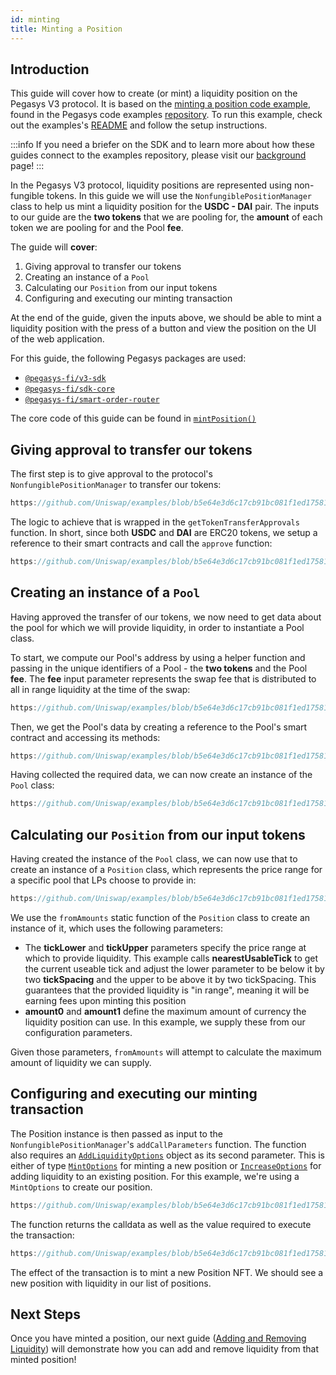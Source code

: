 ```yaml
---
id: minting
title: Minting a Position
---
```


## Introduction

This guide will cover how to create (or mint) a liquidity position on the Pegasys V3 protocol.
It is based on the [minting a position code example](https://github.com/uniswap/examples/tree/main/v3-sdk/minting-position), found in the Pegasys code examples [repository](https://github.com/Uniswap/examples).
To run this example, check out the examples's [README](https://github.com/uniswap/examples/blob/main/v3-sdk/minting-posotion/README.md) and follow the setup instructions.

:::info
If you need a briefer on the SDK and to learn more about how these guides connect to the examples repository, please visit our [background](../01-background.md) page!
:::

In the Pegasys V3 protocol, liquidity positions are represented using non-fungible tokens. In this guide we will use the `NonfungiblePositionManager` class to help us mint a liquidity position for the  **USDC - DAI** pair. The inputs to our guide are the **two tokens** that we are pooling for, the **amount** of each token we are pooling for and the Pool **fee**.

The guide will **cover**:

1. Giving approval to transfer our tokens
2. Creating an instance of a `Pool`
3. Calculating our `Position` from our input tokens
4. Configuring and executing our minting transaction

At the end of the guide, given the inputs above, we should be able to mint a liquidity position with the press of a button and view the position on the UI of the web application.

For this guide, the following Pegasys packages are used:

- [`@pegasys-fi/v3-sdk`](https://www.npmjs.com/package/@pollum-io/v3-sdk)
- [`@pegasys-fi/sdk-core`](https://www.npmjs.com/package/@pollum-io/sdk-core)
- [`@pegasys-fi/smart-order-router`](https://www.npmjs.com/package/@pollum-io/smart-order-router)

The core code of this guide can be found in [`mintPosition()`](https://github.com/uniswap/examples/blob/main/v3-sdk/minting-position/src/libs/positions.ts#L37)

## Giving approval to transfer our tokens

The first step is to give approval to the protocol's `NonfungiblePositionManager` to transfer our tokens:

```typescript reference title="Approving our tokens for transferring" referenceLinkText="View on Github" customStyling
https://github.com/Uniswap/examples/blob/b5e64e3d6c17cb91bc081f1ed17581bbf22024bc/v3-sdk/minting-position/src/libs/positions.ts#L46-L51
```

The logic to achieve that is wrapped in the `getTokenTransferApprovals` function. In short, since both **USDC** and **DAI** are ERC20 tokens, we setup a reference to their smart contracts and call the `approve` function:

```typescript reference title="Setting up an ERC20 contract reference and approving" referenceLinkText="View on Github" customStyling
https://github.com/Uniswap/examples/blob/b5e64e3d6c17cb91bc081f1ed17581bbf22024bc/v3-sdk/minting-position/src/libs/positions.ts#L202-L211
```

## Creating an instance of a `Pool`

Having approved the transfer of our tokens, we now need to get data about the pool for which we will provide liquidity, in order to instantiate a Pool class.

To start, we compute our Pool's address by using a helper function and passing in the unique identifiers of a Pool - the **two tokens** and the Pool **fee**. The **fee** input parameter represents the swap fee that is distributed to all in range liquidity at the time of the swap:

```typescript reference title="Computing the Pool's address" referenceLinkText="View on Github" customStyling
https://github.com/Uniswap/examples/blob/b5e64e3d6c17cb91bc081f1ed17581bbf22024bc/v3-sdk/minting-position/src/libs/pool.ts#L24-L29
```

Then, we get the Pool's data by creating a reference to the Pool's smart contract and accessing its methods:

```typescript reference title="Setting up a Pool contract reference and fetching current state data" referenceLinkText="View on Github" customStyling
https://github.com/Uniswap/examples/blob/b5e64e3d6c17cb91bc081f1ed17581bbf22024bc/v3-sdk/minting-position/src/libs/pool.ts#L31-L45
```

Having collected the required data, we can now create an instance of the `Pool` class:

```typescript reference title="Fetching pool data and creating an instance of the Pool class" referenceLinkText="View on Github" customStyling
https://github.com/Uniswap/examples/blob/b5e64e3d6c17cb91bc081f1ed17581bbf22024bc/v3-sdk/minting-position/src/libs/positions.ts#L111-L118
```

## Calculating our `Position` from our input tokens

Having created the instance of the `Pool` class, we can now use that to create an instance of a `Position` class, which represents the price range for a specific pool that LPs choose to provide in:

```typescript reference title="Create a Position representation instance" referenceLinkText="View on Github" customStyling
https://github.com/Uniswap/examples/blob/b5e64e3d6c17cb91bc081f1ed17581bbf22024bc/v3-sdk/minting-position/src/libs/positions.ts#L121-L132
```

We use the `fromAmounts` static function of the `Position` class to create an instance of it, which uses the following parameters:

- The **tickLower** and **tickUpper** parameters specify the price range at which to provide liquidity. This example calls **nearestUsableTick** to get the current useable tick and adjust the lower parameter to be below it by two **tickSpacing** and the upper to be above it by two tickSpacing. This guarantees that the provided liquidity is "in range", meaning it will be earning fees upon minting this position
- **amount0** and **amount1** define the maximum amount of currency the liquidity position can use. In this example, we supply these from our configuration parameters.

Given those parameters, `fromAmounts` will attempt to calculate the maximum amount of liquidity we can supply.

## Configuring and executing our minting transaction

The Position instance is then passed as input to the `NonfungiblePositionManager`'s `addCallParameters` function. The function also requires an [`AddLiquidityOptions`](https://github.com/Pegasys-fi/v3-sdk/blob/08a7c050cba00377843497030f502c05982b1c43/src/nonfungiblePositionManager.ts#L77) object as its second parameter. This is either of type [`MintOptions`](https://github.com/Pegasys-fi/v3-sdk/blob/08a7c050cba00377843497030f502c05982b1c43/src/nonfungiblePositionManager.ts#L74) for minting a new position or [`IncreaseOptions`](https://github.com/Pegasys-fi/v3-sdk/blob/08a7c050cba00377843497030f502c05982b1c43/src/nonfungiblePositionManager.ts#L75) for adding liquidity to an existing position. For this example, we're using a `MintOptions` to create our position.

```typescript reference title="Getting the transaction calldata and parameters" referenceLinkText="View on Github" customStyling
https://github.com/Uniswap/examples/blob/b5e64e3d6c17cb91bc081f1ed17581bbf22024bc/v3-sdk/minting-position/src/libs/positions.ts#L78-L88
```

The function returns the calldata as well as the value required to execute the transaction:

```typescript reference title="Submitting the Position NFT minting transaction" referenceLinkText="View on Github" customStyling
https://github.com/Uniswap/examples/blob/b5e64e3d6c17cb91bc081f1ed17581bbf22024bc/v3-sdk/minting-position/src/libs/positions.ts#L91-L100
```

The effect of the transaction is to mint a new Position NFT. We should see a new position with liquidity in our list of positions.

## Next Steps

Once you have minted a position, our next guide ([Adding and Removing Liquidity](./02-modifying-position.md)) will demonstrate how you can add and remove liquidity from that minted position!
